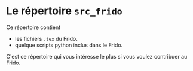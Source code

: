 # Le répertoire `src_frido`

Ce répertoire contient

* les fichiers `.tex` du Frido.
* quelque scripts python inclus dans le Frido.


C'est ce répertoire qui vous intéresse le plus si vous voulez contribuer au Frido.
